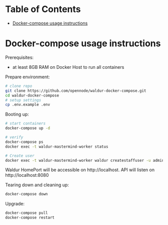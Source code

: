 Table of Contents
=================

   * [Docker-compose usage instructions](#docker-compose-usage-instructions)

# Docker-compose usage instructions

Prerequisites:
* at least 8GB RAM on Docker Host to run all containers

Prepare environment:
```bash
# clone repo
git clone https://github.com/opennode/waldur-docker-compose.git
cd waldur-docker-compose
# setup settings
cp .env.example .env
```

Booting up:
```bash
# start containers
docker-compose up -d

# verify
docker-compose ps
docker exec -t waldur-mastermind-worker status

# Create user
docker exec -t waldur-mastermind-worker waldur createstaffuser -u admin -p password -e admin@example.com
```

Waldur HomePort will be accessible on http://localhost. API will listen on http://localhost:8080

Tearing down and cleaning up:
```bash
docker-compose down
```

Upgrade:
```bash
docker-compose pull
docker-compose restart
```
